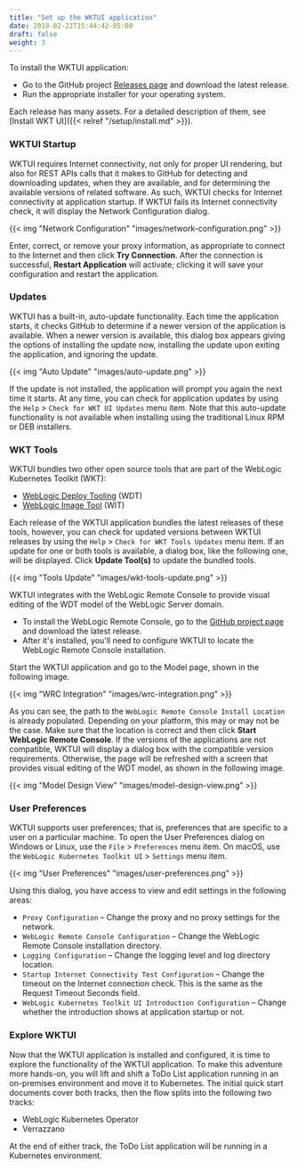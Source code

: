 ```yaml
---
title: "Set up the WKTUI application"
date: 2019-02-22T15:44:42-05:00
draft: false
weight: 3
---
```

To install the WKTUI application:

- Go to the GitHub project [Releases page](https://github.com/oracle/weblogic-toolkit-ui/releases) and download the latest release.
- Run the appropriate installer for your operating system.

Each release has many assets. For a detailed description of them, see [Install WKT UI]({{< relref "/setup/install.md" >}}).

### WKTUI Startup

WKTUI requires Internet connectivity, not only for proper UI rendering, but also for REST APIs calls that it makes to GitHub for detecting and downloading updates, when they are available, and for determining the available versions of related software.  As such, WKTUI checks for Internet connectivity at application startup.  If WKTUI fails its Internet connectivity check, it will display the Network Configuration dialog.  

{{< img "Network Configuration" "images/network-configuration.png" >}}

Enter, correct, or remove your proxy information, as appropriate to connect to the Internet and then click **Try Connection**.  After the connection is successful, **Restart Application** will activate; clicking it will save your configuration and restart the application.

### Updates

WKTUI has a built-in, auto-update functionality.  Each time the application starts, it checks GitHub to determine if a newer version of the application is available.  When a newer version is available, this dialog box appears giving the options of installing the update now, installing the update upon exiting the application, and ignoring the update.    

{{< img "Auto Update" "images/auto-update.png" >}}

If the update is not installed, the application will prompt you again the next time it starts. At any time, you can check for application updates by using the `Help` > `Check for WKT UI Updates` menu item.  Note that this auto-update functionality is not available when installing using the traditional Linux RPM or DEB installers.

### WKT Tools

WKTUI bundles two other open source tools that are part of the WebLogic Kubernetes Toolkit (WKT):

- [WebLogic Deploy Tooling](https://github.com/oracle/weblogic-deploy-tooling) (WDT)
- [WebLogic Image Tool](https://github.com/oracle/weblogic-image-tool) (WIT)

Each release of the WKTUI application bundles the latest releases of these tools, however, you can check for updated versions between WKTUI releases by using the `Help` > `Check for WKT Tools Updates` menu item.  If an update for one or both tools is available, a dialog box, like the following one, will be displayed. Click **Update Tool(s)**  to update the bundled tools.

{{< img "Tools Update" "images/wkt-tools-update.png" >}}

WKTUI integrates with the WebLogic Remote Console to provide visual editing of the WDT model of the WebLogic Server domain.

- To install the WebLogic Remote Console, go to the [GitHub project page](https://github.com/oracle/weblogic-remote-console) and download the latest release.  
- After it's installed, you'll need to configure WKTUI to locate the WebLogic Remote Console installation.  

Start the WKTUI application and go to the Model page, shown in the following image.

{{< img "WRC Integration" "images/wrc-integration.png" >}}

As you can see, the path to the `WebLogic Remote Console Install Location` is already populated. Depending on your platform, this may or may not be the case.  Make sure that the location is correct and then click **Start WebLogic Remote Console**.  If the versions of the applications are not compatible, WKTUI will display a dialog box with the compatible version requirements.  Otherwise, the page will be refreshed with a screen that provides visual editing of the WDT model, as shown in the following image.

{{< img "Model Design View" "images/model-design-view.png" >}}

### User Preferences

WKTUI supports user preferences; that is, preferences that are specific to a user on a particular machine.  To open the User Preferences dialog on Windows or Linux, use the `File` > `Preferences` menu item.  On macOS, use the `WebLogic Kubernetes Toolkit UI` > `Settings` menu item.  

{{< img "User Preferences" "images/user-preferences.png" >}}

Using this dialog, you have access to view and edit settings in the following areas:

- `Proxy Configuration` – Change the proxy and no proxy settings for the network.
- `WebLogic Remote Console Configuration` – Change the WebLogic Remote Console installation directory.
- `Logging Configuration` – Change the logging level and log directory location.
- `Startup Internet Connectivity Test Configuration` – Change the timeout on the Internet connection check.  This is the same as the Request Timeout Seconds field.
- `WebLogic Kubernetes Toolkit UI Introduction Configuration` – Change whether the introduction shows at application startup or not.

### Explore WKTUI

Now that the WKTUI application is installed and configured, it is time to explore the functionality of the WKTUI application.  To make this adventure more hands-on, you will lift and shift a ToDo List application running in an on-premises environment and move it to Kubernetes.  The initial quick start documents cover both tracks, then the flow splits into the following two tracks:

- WebLogic Kubernetes Operator
- Verrazzano

At the end of either track, the ToDo List application will be running in a Kubernetes environment.
